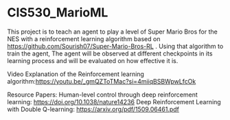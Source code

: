 # CIS530_MarioML
This project is to teach an agent to play a level of Super Mario Bros for the NES with a reinforcement learning algorithm based on https://github.com/Sourish07/Super-Mario-Bros-RL . Using that algorithm to train the agent, The agent will be observed at different checkpoints in its learning process and will be evaluated on how effective it is.

Video Explanation of the Reinforcement learning algorithm:https://youtu.be/_gmQZToTMac?si=4miiqBSBWpwLfcOk

Resource Papers:
    Human-level control through deep reinforcement learning: https://doi.org/10.1038/nature14236
    Deep Reinforcement Learning with Double Q-learning: https://arxiv.org/pdf/1509.06461.pdf